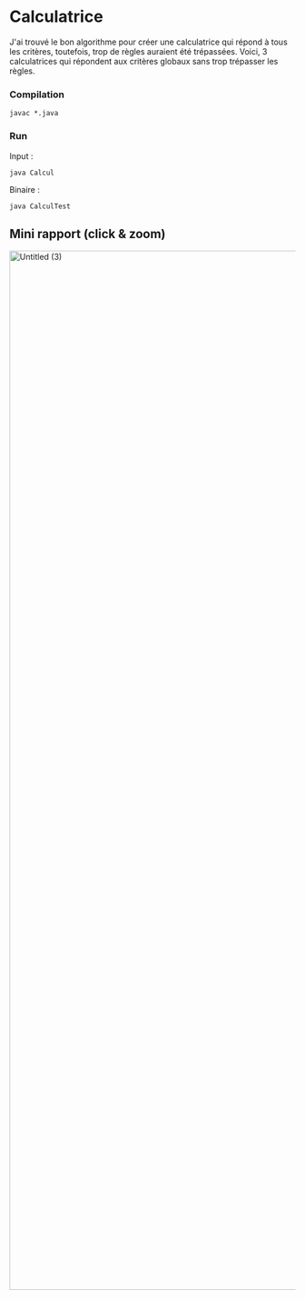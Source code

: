 # Calculatrice

J'ai trouvé le bon algorithme pour créer une calculatrice qui répond à tous les critères, toutefois, trop de règles auraient été trépassées. Voici, 3 calculatrices qui répondent aux critères globaux sans trop trépasser les règles.

### Compilation
```
javac *.java
```

### Run

Input :
```
java Calcul
```

Binaire :
```
java CalculTest
```

## Mini rapport (click & zoom)


<img width="1829" alt="Untitled (3)" src="https://user-images.githubusercontent.com/91496113/145694905-baa06aa6-2ec3-441d-898f-bcf0c661826a.png">
 
